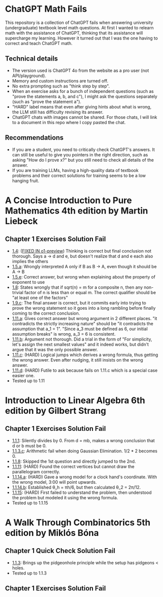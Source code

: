 # ChatGPT Math Fails

This repository is a collection of ChatGPT fails when answering university (undergraduate) textbook level math questions.
At first I wanted to relearn math with the assistance of ChatGPT, thinking that its assistance will supercharge my learning.
However it turned out that I was the one having to correct and teach ChatGPT math.

## Technical details

* The version used is ChatGPT 4o from the website as a pro user (not API/playground).
* Memory and custom instructions are turned off.
* No extra prompting such as "think step by step".
* When an exercise asks for a bunch of independent questions (such as "prove the statements a, b, and c"),
  I might ask the questions separately (such as "prove the statement a").
* "HARD" label means that even after giving hints about what is wrong, the LLM still has difficulty revising its answer.
* ChatGPT chats with images cannot be shared. For those chats, I will link to a document in this repo where I copy pasted the chat.

## Recommendations

* If you are a student, you need to critically check ChatGPT's answers. It can still be useful to give you pointers in the right direction,
  such as asking "How do I prove x?" but you still need to check all details of the answer.
* If you are training LLMs, having a high-quality data of textbook problems and their correct solutions for training seems to be a low hanging fruit.

# A Concise Introduction to Pure Mathematics 4th edition by Martin Liebeck

## Chapter 1 Exercises Solution Fail

* [1.4](https://chatgpt.com/share/4c1c1419-97d4-469d-94ca-651db0a48586): ([FIXED IN o1-preview](https://chatgpt.com/share/66e3b81b-8e54-8012-861e-1b059bdfb9d6)) Thinking is correct but final conclusion not thorough. Says a → d and e, but doesn't realize that d and e each also implies the others
* [1.5.a](https://chatgpt.com/share/6ce350be-d4be-4bb7-8eb0-4e7cbc5a341b): Wrongly interpreted A only if B as B → A, even though it should be A → B
* [1.5.e](https://chatgpt.com/share/99392bf9-0405-4dc7-8b9d-a7514e170c3b): Correct answer, but wrong when explaining about the property of exponent to use
* [1.8](https://chatgpt.com/share/bb445c4e-ffd7-41b6-a28d-65857d693dfe): States wrongly that if sqrt(n) = m for a composite n, then any non-trivial factor of n is less than or equal m. The correct qualifier should be "at least one of the factors"
* [1.9.c](https://chatgpt.com/share/8c8112da-0de8-4365-b98c-8d9e5f12c44a): The final answer is correct, but it commits early into trying to prove the wrong statement so it goes into a long rambling before finally coming to the correct conclusion.
* [1.11.a](https://chatgpt.com/share/8b670d2d-dfb0-4d08-bb02-79e946d8e9cd): Gives correct answer but wrong argument in 2 different places. "it contradicts the strictly increasing nature" should be "it contradicts the assumption that a_1 = 1". "Since a_3 must be defined as 6, our initial assumption breaks" is wrong, a_3 = 6 is consistent.
* [1.11.b](https://chatgpt.com/share/8b670d2d-dfb0-4d08-bb02-79e946d8e9cd): Argument not thorough. Did a trial in the form of "For simplicity, let's assign the next smallest values" and it indeed works, but didn't argue that it was the only possible answer.
* [1.11.c](https://chatgpt.com/share/8b670d2d-dfb0-4d08-bb02-79e946d8e9cd): (HARD) Logical jumps which derives a wrong formula, thus getting the wrong answer. Even after nudging, it still insists on the wrong answer.
* [1.11.d](https://chatgpt.com/share/8b670d2d-dfb0-4d08-bb02-79e946d8e9cd): (HARD) Futile to ask because fails on 1.11.c which is a special case easier one.
* Tested up to 1.11

# Introduction to Linear Algebra 6th edition by Gilbert Strang

## Chapter 1 Exercises Solution Fail

* [1.1.1](https://chatgpt.com/share/293546e0-18f3-4ba5-98ea-f18f5697651b): Silently divides by 0. From d = mb, makes a wrong conclusion that d or b must be 0.
* [1.1.3.c](https://chatgpt.com/share/e605ac11-6023-4e9f-9b60-1fccdb241c62): Arithmetic fail when doing Gaussian Elimination. 1/2 * 2 becomes 0.
* [1.1.8](https://chatgpt.com/share/60cdd1b3-28f6-4b46-8f4f-c9eaefa1e2c4): Skipped the 1st question and directly jumped to the 2nd.
* [1.1.11](https://chatgpt.com/share/1223a00c-d565-44a5-a981-472cf1cef6fc): (HARD) Found the correct vertices but cannot draw the parallelogram correctly.
* [1.1.14.a](https://github.com/agro1986/chatgpt-math-fails/blob/main/logs/introduction_to_linear_algebra_strang_1.1.14.a.md): (HARD) Gave a wrong model for a clock hand's coordinate. With the wrong model, 3:00 will point upwards.
* [1.1.14.b](https://github.com/agro1986/chatgpt-math-fails/blob/main/logs/introduction_to_linear_algebra_strang_1.1.14.a.md): Established θ_h = πh/6, but then calculated θ_2 = 2π/12.
* [1.1.15](https://github.com/agro1986/chatgpt-math-fails/blob/main/logs/introduction_to_linear_algebra_strang_1.1.15.md): (HARD) First failed to understand the problem, then understood the problem but modeled it using the wrong formula.
* Tested up to 1.1.15

# A Walk Through Combinatorics 5th edition by Miklós Bóna

## Chapter 1 Quick Check Solution Fail

* [1.1.3](https://chatgpt.com/share/0293c1c3-e8e3-498f-a700-03c09eea7112): Brings up the pidgeonhole principle while the setup has pidgeons < holes.
* Tested up to 1.1.3

## Chapter 1 Exercises Solution Fail



